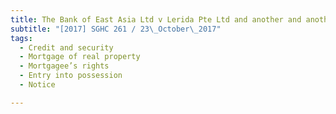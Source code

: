 ```yaml
---
title: The Bank of East Asia Ltd v Lerida Pte Ltd and another and another matter 
subtitle: "[2017] SGHC 261 / 23\_October\_2017"
tags:
  - Credit and security
  - Mortgage of real property
  - Mortgagee’s rights
  - Entry into possession
  - Notice

---
```


